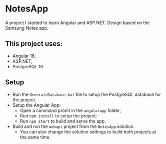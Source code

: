 # NotesApp
A project I started to learn Angular and ASP.NET. Design based on the Samsung Notes app.

## This project uses:
* Angular 16;
* ASP.NET;
* PostgreSQL 16.

## Setup
* Run the `GenerateDatabase.bat` file to setup the PostgreSQL database for the project.
* Setup the Angular App:
  * Open a command promt in the `angularapp` folder;
  * Run `npm install` to setup the project;
  * Run `npm start` to build and serve the app.
* Build and run the `webapi` project from the `NotesApp` solution.
  * You can also change the solution settings to build both projects at the same time.
